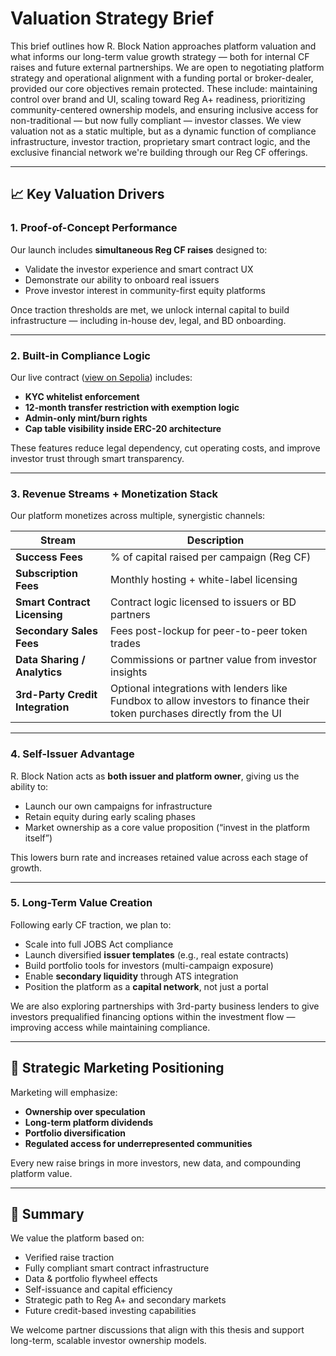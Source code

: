 # Valuation Strategy Brief

This brief outlines how R. Block Nation approaches platform valuation and what informs our long-term value growth strategy — both for internal CF raises and future external partnerships.
We are open to negotiating platform strategy and operational alignment with a funding portal or broker-dealer, provided our core objectives remain protected. These include: maintaining control over brand and UI, scaling toward Reg A+ readiness, prioritizing community-centered ownership models, and ensuring inclusive access for non-traditional — but now fully compliant — investor classes.
We view valuation not as a static multiple, but as a dynamic function of compliance infrastructure, investor traction, proprietary smart contract logic, and the exclusive financial network we're building through our Reg CF offerings.

---

## 📈 Key Valuation Drivers

### 1. Proof-of-Concept Performance

Our launch includes **simultaneous Reg CF raises** designed to:

- Validate the investor experience and smart contract UX
- Demonstrate our ability to onboard real issuers
- Prove investor interest in community-first equity platforms

Once traction thresholds are met, we unlock internal capital to build infrastructure — including in-house dev, legal, and BD onboarding.

---

### 2. Built-in Compliance Logic

Our live contract ([view on Sepolia](https://sepolia.etherscan.io/address/0x769780C2BA4492Ac4B0C3C38fbD0B2CB4bb9Ba5f#code)) includes:

- **KYC whitelist enforcement**
- **12-month transfer restriction with exemption logic**
- **Admin-only mint/burn rights**
- **Cap table visibility inside ERC-20 architecture**

These features reduce legal dependency, cut operating costs, and improve investor trust through smart transparency.

---

### 3. Revenue Streams + Monetization Stack

Our platform monetizes across multiple, synergistic channels:

| Stream                        | Description                                       |
|------------------------------|---------------------------------------------------|
| **Success Fees**             | % of capital raised per campaign (Reg CF)         |
| **Subscription Fees**        | Monthly hosting + white-label licensing           |
| **Smart Contract Licensing** | Contract logic licensed to issuers or BD partners |
| **Secondary Sales Fees**     | Fees post-lockup for peer-to-peer token trades    |
| **Data Sharing / Analytics** | Commissions or partner value from investor insights |
| **3rd-Party Credit Integration** | Optional integrations with lenders like Fundbox to allow investors to finance their token purchases directly from the UI |

---

### 4. Self-Issuer Advantage

R. Block Nation acts as **both issuer and platform owner**, giving us the ability to:

- Launch our own campaigns for infrastructure
- Retain equity during early scaling phases
- Market ownership as a core value proposition (“invest in the platform itself”)

This lowers burn rate and increases retained value across each stage of growth.

---

### 5. Long-Term Value Creation

Following early CF traction, we plan to:

- Scale into full JOBS Act compliance
- Launch diversified **issuer templates** (e.g., real estate contracts)
- Build portfolio tools for investors (multi-campaign exposure)
- Enable **secondary liquidity** through ATS integration
- Position the platform as a **capital network**, not just a portal

We are also exploring partnerships with 3rd-party business lenders to give investors prequalified financing options within the investment flow — improving access while maintaining compliance.

---

## 📢 Strategic Marketing Positioning

Marketing will emphasize:

- **Ownership over speculation**
- **Long-term platform dividends**
- **Portfolio diversification**
- **Regulated access for underrepresented communities**

Every new raise brings in more investors, new data, and compounding platform value.

---

## 📌 Summary

We value the platform based on:

- Verified raise traction
- Fully compliant smart contract infrastructure
- Data & portfolio flywheel effects
- Self-issuance and capital efficiency
- Strategic path to Reg A+ and secondary markets
- Future credit-based investing capabilities

We welcome partner discussions that align with this thesis and support long-term, scalable investor ownership models.

